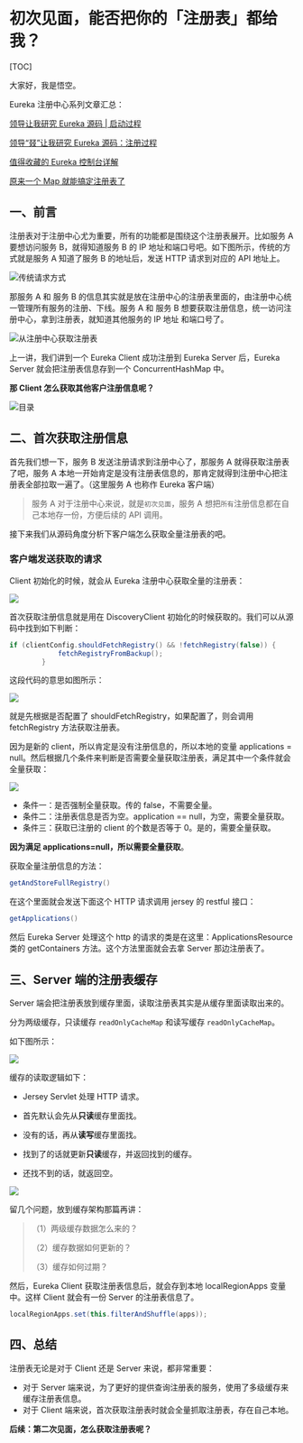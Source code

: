 # 初次见面，能否把你的「注册表」都给我？

[TOC]

大家好，我是悟空。

Eureka 注册中心系列文章汇总：

[领导让我研究 Eureka 源码 | 启动过程](http://mp.weixin.qq.com/s?__biz=MzAwMjI0ODk0NA==&mid=2451959387&idx=1&sn=a6f50e0693be1ce54e68d777b525bcef&chksm=8d1c17c4ba6b9ed2137e2f0c166c438a2a86af64585039760d062abacf96d7f6aaf1fc042f67&token=1511284051&lang=zh_CN#rd)

[领导“叕”让我研究 Eureka 源码：注册过程](http://mp.weixin.qq.com/s?__biz=MzAwMjI0ODk0NA==&mid=2451959433&idx=1&sn=469d9bcd1ad1b43cf2f8f59c98a7d328&chksm=8d1c1716ba6b9e0015848c3dbcab570c792337b13935ebc3adea225afc00619ef4ce0e55613a&token=1511284051&lang=zh_CN#rd)

[值得收藏的 Eureka 控制台详解](http://mp.weixin.qq.com/s?__biz=MzAwMjI0ODk0NA==&mid=2451959513&idx=1&sn=4d400f00c182f2ddf3f38acc5db2e73b&chksm=8d1c1746ba6b9e50f01b8e99491715813e58da3c22fc8499c191c7c8876d5ef26af7ae303078#rd)

[原来一个 Map 就能搞定注册表了](https://mp.weixin.qq.com/s?__biz=MzAwMjI0ODk0NA==&amp;mid=2451959828&amp;idx=1&amp;sn=137e39e74e5b567e3030148ecffced08&amp;chksm=8d1c098bba6b809db93da6113c3f4927d7ca590e9fdcbca6de70aba632e8275c8e1cac23e9ec&token=969924097&lang=zh_CN#rd)

## 一、前言

注册表对于注册中心尤为重要，所有的功能都是围绕这个注册表展开。比如服务 A 要想访问服务 B，就得知道服务 B 的 IP 地址和端口号吧。如下图所示，传统的方式就是服务 A 知道了服务 B 的地址后，发送 HTTP 请求到对应的 API 地址上。

![传统请求方式](http://cdn.jayh.club/blog/20211019/3r0r0chQejs0.png)

那服务 A 和 服务 B 的信息其实就是放在注册中心的注册表里面的，由注册中心统一管理所有服务的注册、下线。服务 A 和 服务 B 想要获取注册信息，统一访问注册中心，拿到注册表，就知道其他服务的 IP 地址 和端口号了。

![从注册中心获取注册表](http://cdn.jayh.club/blog/20211019/DANdFkC9NQHi.png)



上一讲，我们讲到一个 Eureka Client 成功注册到 Eureka Server 后，Eureka Server 就会把注册表信息存到一个 ConcurrentHashMap 中。

**那 Client 怎么获取其他客户注册信息呢？**

![目录](http://cdn.jayh.club/blog/20211021/887EfuhLf72a.png)

## 二、首次获取注册信息

首先我们想一下，服务 B 发送注册请求到注册中心了，那服务 A 就得获取注册表了吧，服务 A 本地一开始肯定是没有注册表信息的，那肯定就得到注册中心把注册表全部拉取一遍了。（这里服务 A 也称作 Eureka 客户端）

> 服务 A 对于注册中心来说，就是`初次见面`，服务 A 想把`所有`注册信息都在自己本地存一份，方便后续的 API 调用。

接下来我们从源码角度分析下客户端怎么获取全量注册表的吧。

### 客户端发送获取的请求

Client 初始化的时候，就会从 Eureka 注册中心获取全量的注册表：

![](http://cdn.jayh.club/blog/20211018/sdzsrPr9rMLW.png)

首次获取注册信息就是用在 DiscoveryClient 初始化的时候获取的。我们可以从源码中找到如下判断：

```java
if (clientConfig.shouldFetchRegistry() && !fetchRegistry(false)) {
            fetchRegistryFromBackup();
        }
```

这段代码的意思如图所示：

![](http://cdn.jayh.club/blog/20211018/x9egWUckWcJ0.png)

就是先根据是否配置了 shouldFetchRegistry，如果配置了，则会调用 fetchRegistry 方法获取注册表。

因为是新的 client，所以肯定是没有注册信息的，所以本地的变量 applications = null。然后根据几个条件来判断是否需要全量获取注册表，满足其中一个条件就会全量获取：

![](http://cdn.jayh.club/blog/20211019/lRwmgmIsuGU9.png)

- 条件一：是否强制全量获取。传的 false，不需要全量。
- 条件二：注册表信息是否为空。application == null，为空，需要全量获取。
- 条件三：获取已注册的 client 的个数是否等于 0。是的，需要全量获取。

**因为满足 applications=null，所以需要全量获取**。

获取全量注册信息的方法：

```java
getAndStoreFullRegistry()
```

在这个里面就会发送下面这个 HTTP 请求调用 jersey 的 restful 接口：

```java
getApplications()
```

然后 Eureka Server 处理这个 http 的请求的类是在这里：ApplicationsResource 类的 getContainers 方法。这个方法里面就会去拿 Server 那边注册表了。

## 三、Server 端的注册表缓存

Server 端会把注册表放到缓存里面，读取注册表其实是从缓存里面读取出来的。

分为两级缓存，只读缓存 `readOnlyCacheMap` 和读写缓存 `readOnlyCacheMap`。

如下图所示：

![](http://cdn.jayh.club/blog/20211019/atYIIIgRoMoM.png)

缓存的读取逻辑如下：

- Jersey Servlet 处理 HTTP 请求。

- 首先默认会先从**只读**缓存里面找。

- 没有的话，再从**读写**缓存里面找。
- 找到了的话就更新**只读**缓存，并返回找到的缓存。
- 还找不到的话，就返回空。

![](http://cdn.jayh.club/blog/20211013/2t7Byj8TBd8H.png)

留几个问题，放到缓存架构那篇再讲：

> （1）两级缓存数据怎么来的？
>
> （2）缓存数据如何更新的？
>
> （3）缓存如何过期？

然后，Eureka Client 获取注册表信息后，就会存到本地 localRegionApps 变量中。这样 Client 就会有一份 Server 的注册表信息了。

```java
localRegionApps.set(this.filterAndShuffle(apps));
```

## 四、总结

注册表无论是对于 Client 还是 Server 来说，都非常重要：

- 对于 Server 端来说，为了更好的提供查询注册表的服务，使用了多级缓存来缓存注册表信息。
- 对于 Client 端来说，首次获取注册表时就会全量抓取注册表，存在自己本地。

**后续：第二次见面，怎么获取注册表呢？**

